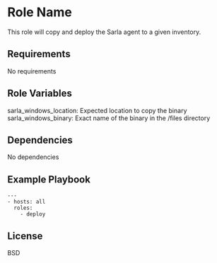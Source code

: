 Role Name
=========

This role will copy and deploy the Sarla agent to a given inventory.

Requirements
------------

No requirements

Role Variables
--------------

sarla_windows_location: Expected location to copy the binary
sarla_windows_binary: Exact name of the binary in the /files directory

Dependencies
------------

No dependencies

Example Playbook
----------------

    ---
    - hosts: all
      roles:
        - deploy

License
-------

BSD
